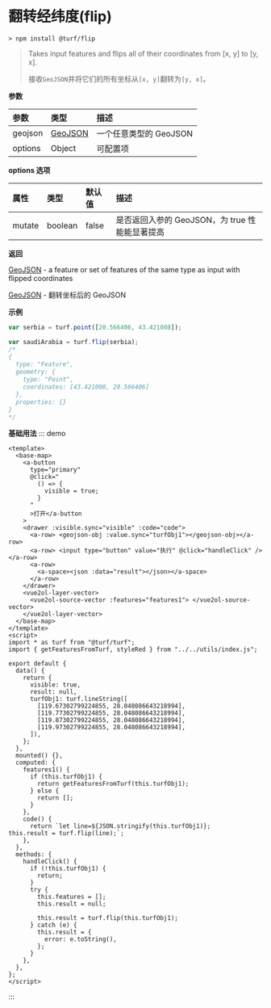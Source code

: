 # 翻转经纬度(flip)

```
> npm install @turf/flip
```

> Takes input features and flips all of their coordinates from [x, y] to [y, x].
>
> 接收`GeoJSON`并将它们的所有坐标从`[x, y]`翻转为`[y, x]`。

**参数**

| 参数    | 类型                                     | 描述                   |
| :------ | :--------------------------------------- | :--------------------- |
| geojson | [GeoJSON](../other/type.html#allgeojson) | 一个任意类型的 GeoJSON |
| options | Object                                   | 可配置项               |

**options 选项**

| 属性   | 类型    | 默认值 | 描述                                           |
| :----- | :------ | :----- | :--------------------------------------------- |
| mutate | boolean | false  | 是否返回入参的 GeoJSON，为 true 性能能显著提高 |

**返回**

[GeoJSON](../other/type.html#allgeojson) - a feature or set of features of the same type as input with flipped coordinates

[GeoJSON](../other/type.html#allgeojson) - 翻转坐标后的 GeoJSON

**示例**

```js
var serbia = turf.point([20.566406, 43.421008]);

var saudiArabia = turf.flip(serbia);
/*
{
  type: "Feature",
  geometry: {
    type: "Point",
    coordinates: [43.421008, 20.566406]
  },
  properties: {}
}
*/
```

**基础用法**
::: demo

```vue
<template>
  <base-map>
    <a-button
      type="primary"
      @click="
        () => {
          visible = true;
        }
      "
      >打开</a-button
    >
    <drawer :visible.sync="visible" :code="code">
      <a-row> <geojson-obj :value.sync="turfObj1"></geojson-obj></a-row>
      <a-row> <input type="button" value="执行" @click="handleClick" /></a-row>
      <a-row>
        <a-space><json :data="result"></json></a-space>
      </a-row>
    </drawer>
    <vue2ol-layer-vector>
      <vue2ol-source-vector :features="features1"> </vue2ol-source-vector>
    </vue2ol-layer-vector>
  </base-map>
</template>
<script>
import * as turf from "@turf/turf";
import { getFeaturesFromTurf, styleRed } from "../../utils/index.js";

export default {
  data() {
    return {
      visible: true,
      result: null,
      turfObj1: turf.lineString([
        [119.67302799224855, 28.048086643218994],
        [119.77302799224855, 28.048086643218994],
        [119.87302799224855, 28.048086643218994],
        [119.97302799224855, 28.048086643218994],
      ]),
    };
  },
  mounted() {},
  computed: {
    features1() {
      if (this.turfObj1) {
        return getFeaturesFromTurf(this.turfObj1);
      } else {
        return [];
      }
    },
    code() {
      return `let line=${JSON.stringify(this.turfObj1)};
this.result = turf.flip(line);`;
    },
  },
  methods: {
    handleClick() {
      if (!this.turfObj1) {
        return;
      }
      try {
        this.features = [];
        this.result = null;

        this.result = turf.flip(this.turfObj1);
      } catch (e) {
        this.result = {
          error: e.toString(),
        };
      }
    },
  },
};
</script>
```

:::
